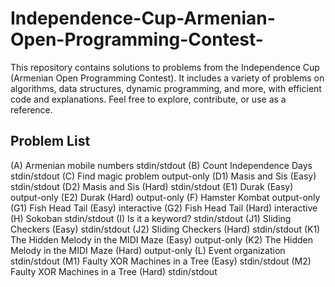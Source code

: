 # Independence-Cup-Armenian-Open-Programming-Contest-
This repository contains solutions to problems from the Independence Cup (Armenian Open Programming Contest). It includes a variety of problems on algorithms, data structures, dynamic programming, and more, with efficient code and explanations. Feel free to explore, contribute, or use as a reference.
## Problem List

(A) Armenian mobile numbers stdin/stdout
(B) Count Independence Days stdin/stdout
(C) Find magic problem output-only
(D1) Masis and Sis (Easy) stdin/stdout
(D2) Masis and Sis (Hard) stdin/stdout
(E1) Durak (Easy) output-only
(E2) Durak (Hard) output-only
(F) Hamster Kombat output-only
(G1) Fish Head Tail (Easy) interactive
(G2) Fish Head Tail (Hard) interactive
(H) Sokoban stdin/stdout
(I) Is it a keyword? stdin/stdout
(J1) Sliding Checkers (Easy) stdin/stdout
(J2) Sliding Checkers (Hard) stdin/stdout
(K1) The Hidden Melody in the MIDI Maze (Easy) output-only
(K2) The Hidden Melody in the MIDI Maze (Hard) output-only
(L) Event organization stdin/stdout
(M1) Faulty XOR Machines in a Tree (Easy) stdin/stdout
(M2) Faulty XOR Machines in a Tree (Hard) stdin/stdout
